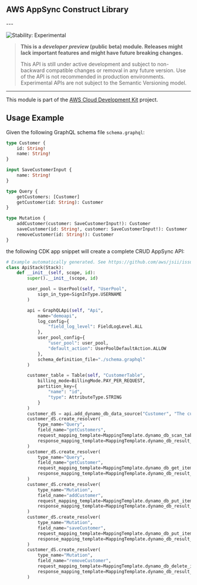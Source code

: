 ## AWS AppSync Construct Library

<!--BEGIN STABILITY BANNER-->---


![Stability: Experimental](https://img.shields.io/badge/stability-Experimental-important.svg?style=for-the-badge)

> **This is a *developer preview* (public beta) module. Releases might lack important features and might have
> future breaking changes.**
>
> This API is still under active development and subject to non-backward
> compatible changes or removal in any future version. Use of the API is not recommended in production
> environments. Experimental APIs are not subject to the Semantic Versioning model.

---
<!--END STABILITY BANNER-->

This module is part of the [AWS Cloud Development Kit](https://github.com/aws/aws-cdk) project.

## Usage Example

Given the following GraphQL schema file `schema.graphql`:

```graphql
type Customer {
    id: String!
    name: String!
}

input SaveCustomerInput {
    name: String!
}

type Query {
    getCustomers: [Customer]
    getCustomer(id: String): Customer
}

type Mutation {
    addCustomer(customer: SaveCustomerInput!): Customer
    saveCustomer(id: String!, customer: SaveCustomerInput!): Customer
    removeCustomer(id: String!): Customer
}
```

the following CDK app snippet will create a complete CRUD AppSync API:

```python
# Example automatically generated. See https://github.com/aws/jsii/issues/826
class ApiStack(Stack):
    def __init__(self, scope, id):
        super().__init__(scope, id)

        user_pool = UserPool(self, "UserPool",
            sign_in_type=SignInType.USERNAME
        )

        api = GraphQLApi(self, "Api",
            name="demoapi",
            log_config={
                "field_log_level": FieldLogLevel.ALL
            },
            user_pool_config={
                "user_pool": user_pool,
                "default_action": UserPoolDefaultAction.ALLOW
            },
            schema_definition_file="./schema.graphql"
        )

        customer_table = Table(self, "CustomerTable",
            billing_mode=BillingMode.PAY_PER_REQUEST,
            partition_key={
                "name": "id",
                "type": AttributeType.STRING
            }
        )
        customer_dS = api.add_dynamo_db_data_source("Customer", "The customer data source", customer_table)
        customer_dS.create_resolver(
            type_name="Query",
            field_name="getCustomers",
            request_mapping_template=MappingTemplate.dynamo_db_scan_table(),
            response_mapping_template=MappingTemplate.dynamo_db_result_list()
        )
        customer_dS.create_resolver(
            type_name="Query",
            field_name="getCustomer",
            request_mapping_template=MappingTemplate.dynamo_db_get_item("id", "id"),
            response_mapping_template=MappingTemplate.dynamo_db_result_item()
        )
        customer_dS.create_resolver(
            type_name="Mutation",
            field_name="addCustomer",
            request_mapping_template=MappingTemplate.dynamo_db_put_item("id", "customer"),
            response_mapping_template=MappingTemplate.dynamo_db_result_item()
        )
        customer_dS.create_resolver(
            type_name="Mutation",
            field_name="saveCustomer",
            request_mapping_template=MappingTemplate.dynamo_db_put_item("id", "customer", "id"),
            response_mapping_template=MappingTemplate.dynamo_db_result_item()
        )
        customer_dS.create_resolver(
            type_name="Mutation",
            field_name="removeCustomer",
            request_mapping_template=MappingTemplate.dynamo_db_delete_item("id", "id"),
            response_mapping_template=MappingTemplate.dynamo_db_result_item()
        )
```
